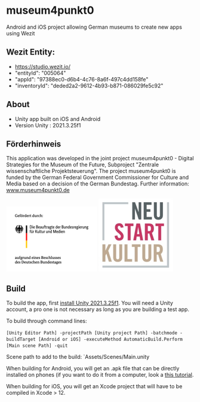 # museum4punkt0
Android and iOS project allowing German museums to create new apps using Wezit

## Wezit Entity:
* https://studio.wezit.io/
* "entityId": "005064"
* "appId": "97388ec0-d6b4-4c76-8a6f-497c4dd158fe"
* "inventoryId": "deded2a2-9612-4b93-b871-086029fe5c92"

## About

* Unity app built on iOS and Android
* Version Unity : 2021.3.25f1

## Förderhinweis
This application was developed in the joint project museum4punkt0 - Digital Strategies for the Museum of the Future,
Subproject "Zentrale wissenschaftliche Projektsteuerung". The project museum4punkt0 is funded by the German Federal Government Commissioner for Culture
and Media based on a decision of the German Bundestag. Further information:
www.museum4punkt0.de

![alt text](https://github.com/museum4punkt0/media_storage/blob/2c46af6cb625a2560f39b01ecb8c4c360733811c/BKM_Fz_2017_Web_de.gif) ![alt text](https://github.com/museum4punkt0/media_storage/blob/e87f37973c3d91e2762d74d51bed81de5026e06e/BKM_Neustart_Kultur_Wortmarke_pos_RGB_RZ_web.jpg)

## Build

To build the app, first [install Unity 2021.3.25f1](https://unity.com/releases/editor/whats-new/2021.3.25). You will need a Unity account, a pro one is not necessary as long as you are building a test app.

To build through command lines:

`[Unity Editor Path] -projectPath [Unity project Path] -batchmode -buildTarget [Android or iOS] -executeMethod AutomaticBuild.Perform [Main scene Path] -quit`

Scene path to add to the build:
`Assets/Scenes/Main.unity

When building for Android, you will get an .apk file that can be directly installed on phones (if you want to do it from a computer, look a [this tutorial](https://www.makeuseof.com/install-apps-via-adb-android/).

When building for iOS, you will get an Xcode project that will have to be compiled in Xcode > 12.
